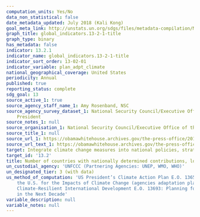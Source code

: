 ```yaml
---
computation_units: Yes/No
data_non_statistical: false
date_metadata_updated: July 2018 (Kali Kong)
goal_meta_link: http://unstats.un.org/sdgs/files/metadata-compilation/Metadata-Goal-13.pdf
graph_title: global_indicators.13-2-1-title
graph_type: binary
has_metadata: false
indicator: 13.2.1
indicator_name: global_indicators.13-2-1-title
indicator_sort_order: 13-02-01
indicator_variable: plan_adpt_climate
national_geographical_coverage: United States
periodicity: Annual
published: true
reporting_status: complete
sdg_goal: 13
source_active_1: true
source_agency_staff_name_1: Amy Rosenband, NSC
source_agency_survey_dataset_1: National Security Council/Executive Office of the
    President
source_notes_1: null
source_organisation_1: National Security Council/Executive Office of the President
source_title_1: null
source_url_1: https://obamawhitehouse.archives.gov/the-press-office/2013/11/01/executive-order-preparing-united-states-impacts-climate-change
source_url_text_1: https://obamawhitehouse.archives.gov/the-press-office/2013/11/01/executive-order-preparing-united-states-impacts-climate-change
target: Integrate climate change measures into national policies, strategies and planning.
target_id: '13.2'
title: Number of countries with nationally determined contributions, long-term strategies, national adaptation plans and adaptation communications, as reported to the secretariat of the United Nations Framework Convention on Climate Change
un_custodial_agency: 'UNFCCC (Partnering Agencies: UNEP, WMO, WHO)'
un_designated_tier: 3 (with data)
us_method_of_computation: 'US President’s Climate Action Plan E.O. 13653: Preparing
    the U.S. for the Impacts of Climate Change (agencies adaptation plans) E.O. 13677:
    Climate-Resilient International Development E.O. 13693: Planning for Federal Sustainability
    in the Next Decade'
variable_description: null
variable_notes: null
---
```

